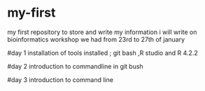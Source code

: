 # my-first
my first  repository to store and write my information 
i will write on bioinformatics workshop we had from 23rd  to 27th of january

#day 1
installation of tools 
installed ;
git bash ,R studio and R 4.2.2

#day 2
introduction to commandline in git bush

#day 3 
introduction to command line 
